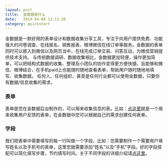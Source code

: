 ```yaml
---
layout: post
title:  金数据是什么
date:   2014-04-08 12:12:20
category: quickstart
---
```



金数据是一款好用的表单设计和数据收集分享工具，专注于向用户提供免费、功能强大的问卷调查、在线报名、销售报表、微博微信在线订单等服务。金数据的表单同时可以嵌入到微信以及网页当中，在线完成订单交易、问答互动，为微信营销提供技术支持。
与传统数据调研、数据收集相比，金数据更加轻便，操作更加简单，可以把结构式数据的收集、整理及小团队的协作变得更方便快捷。且能够和微信、微博结合，在手机paid上也能随时随地查看表单，帮助用户随时随地地填写、收集数据。
任何人、任何组织，甚至是任何行业都可以使用金数据，只要你有数据/信息收集的需求。

### 表单

表单是您在金数据后台制作的，可以用来收集信息的表。比如：[点这里](https://jinshuju.net/f/Pp3yDy)就是一个用来收集用户反馈的表单，在金数据中您可以根据自己的需求创建任何表单。

### 字段

我们把表单中需要填写的每一行叫做一个字段，比如：您需要制作一个需要用户填写姓名以及手机号的表单，这里您就需要添加“姓名”以及“手机”字段。好的字段搭配可以简化填写步骤，节约填写时间。关于不同字段的详细介绍请[点这里](http://help.jinshuju.net/articles/use-fields.html)。

